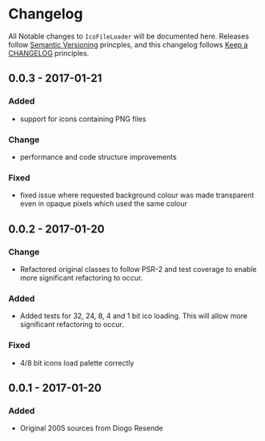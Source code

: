 # Changelog

All Notable changes to `IcoFileLoader` will be documented here. 
Releases follow [Semantic Versioning](http://semver.org/) princples,
and this changelog follows [Keep a CHANGELOG](http://keepachangelog.com/) 
principles.

## 0.0.3 - 2017-01-21

### Added
- support for icons containing PNG files

### Change
- performance and code structure improvements

### Fixed
- fixed issue where requested background colour was made transparent 
  even in opaque pixels which used the same colour


## 0.0.2 - 2017-01-20

### Change
- Refactored original classes to follow PSR-2 and test coverage to enable more significant refactoring to occur.


### Added
- Added tests for 32, 24, 8, 4 and 1 bit ico loading. This will allow more significant refactoring to occur.

### Fixed
- 4/8 bit icons load palette correctly


## 0.0.1 - 2017-01-20

### Added
- Original 2005 sources from Diogo Resende